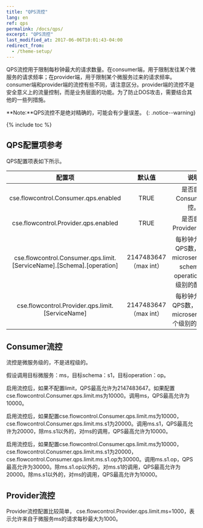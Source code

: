 ```yaml
---
title: "QPS流控"
lang: en
ref: qps
permalink: /docs/qps/
excerpt: "QPS流控"
last_modified_at: 2017-06-06T10:01:43-04:00
redirect_from:
  - /theme-setup/
---
```


QPS流控用于限制每秒钟最大的请求数量。在consumer端，用于限制发往某个微服务的请求频率；在provider端，用于限制某个微服务过来的请求频率。consumer端和provider端的流控有些不同，请注意区分。provider端的流控不是安全意义上的流量控制，而是业务层面的功能。为了防止DOS攻击，需要结合其他的一些列措施。

**Note:**QPS流控不是绝对精确的，可能会有少量误差。
{: .notice--warning}

{% include toc %}

## QPS配置项参考

QPS配置项表如下所示。

|配置项|默认值|说明|
|:-----:|:------:|:-----:|
|cse.flowcontrol.Consumer.qps.enabled|TRUE|是否启用Consumer流控。|
|cse.flowcontrol.Provider.qps.enabled|TRUE|是否启用Provider流控。|
|cse.flowcontrol.Consumer.qps.limit.[ServiceName].[Schema].[operation]|2147483647 （max int）|每秒钟允许的QPS数，支持microservice、schema、operation三个级别的配置。|
|cse.flowcontrol.Provider.qps.limit.[ServiceName]|2147483647 （max int）|每秒钟允许的QPS数，仅支持microservice一个级别的配置。|

## Consumer流控

流控是微服务级的，不是进程级的。

假设调用目标微服务：ms，目标schema：s1，目标operation：op。

启用流控后，如果不配置limit，QPS最高允许为2147483647。如果配置cse.flowcontrol.Consumer.qps.limit.ms为10000。调用ms，QPS最高允许为10000。

启用流控后，如果配置cse.flowcontrol.Consumer.qps.limit.ms为10000，cse.flowcontrol.Consumer.qps.limit.ms.s1为20000。调用ms.s1，QPS最高允许为20000，除ms.s1以外的，对ms的调用，QPS最高允许为10000。

启用流控后，如果配置cse.flowcontrol.Consumer.qps.limit.ms为10000，cse.flowcontrol.Conusmer.qps.limit.ms.s1为20000，cse.flowcontrol.Consumer.qps.limit.ms.s1.op为30000。调用ms.s1.op，QPS最高允许为30000。除ms.s1.op以外的，对ms.s1的调用，QPS最高允许为20000。除ms.s1以外的，对ms的调用，QPS最高允许为10000。

## Provider流控

Provider流控配置比较简单， cse.flowcontrol.Provider.qps.limit.ms=1000，表示允许来自于微服务ms的请求每秒最大为1000。

